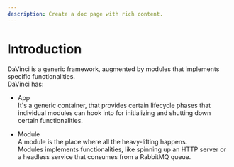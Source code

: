 ```yaml
---
description: Create a doc page with rich content.
---
```


# Introduction

DaVinci is a generic framework, augmented by modules that implements specific functionalities.  
DaVinci has:

- App  
It's a generic container, that provides certain lifecycle phases that individual modules can hook into
for initializing and shutting down certain functionalities.

- Module  
A module is the place where all the heavy-lifting happens.  
Modules implements functionalities, like spinning up an HTTP server or a headless service that consumes from a RabbitMQ queue.
